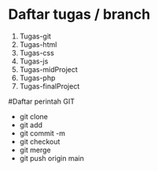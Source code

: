 # Daftar tugas / branch 
1. Tugas-git
2. Tugas-html
3. Tugas-css
4. Tugas-js
5. Tugas-midProject
6. Tugas-php
7. Tugas-finalProject

#Daftar perintah GIT
- git clone <url-repository>
- git add <file>
- git commit -m <deskripsi>
- git checkout
- git merge <nama-branch>
- git push origin main
